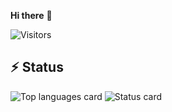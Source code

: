 **Hi there** 👋

![Visitors](https://visitor-badge.glitch.me/badge?page_id=TaMa-97&left_color=gray&right_color=blue)
 
 ## :zap: Status

<img src="https://uetyo-github-status.vercel.app/api/top-langs/?username=TaMa-97&langs_count=5&hide_title=true&hide_border=true&border_radius=7&bg_color=50,ACB6E5,74EBD5&border_color=768390" alt="Top languages card">
<img src="https://uetyo-github-status.vercel.app/api?username=TaMa-97&hide=contribs&hide_rank=true&count_private=true&show_icons=true&hide_title=true&hide_border=true&border_radius=7&bg_color=50,74EBD5,ACB6E5&icon_color=34495E&text_color=34495E" alt="Status card">

